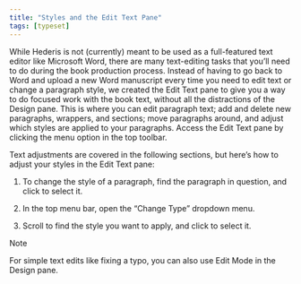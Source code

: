 ```yaml
---
title: "Styles and the Edit Text Pane"
tags: [typeset]
---
```

 
<html><body><section data-type="chapter" class="hsecchapter" data-hederis-type="hsecchapter" id="edit-text-mode" data-pi-attrs="id: edit-text-mode; data-tags: typeset;" role="doc-chapter" data-tags="typeset" data-author-name=" " data-book-title=" " title="Styles and the Edit Text Pane"><p class="hblkp" data-hederis-type="hblkp" id="pRm9ER0AX">While Hederis is not (currently) meant to be used as a full-featured text editor like Microsoft Word, there are many text-editing tasks that you&#8217;ll need to do during the book production process. Instead of having to go back to Word and upload a new Word manuscript every time you need to edit text or change a paragraph style, we created the Edit Text pane to give you a way to do focused work with the book text, without all the distractions of the Design pane. This is where you can edit paragraph text; add and delete new paragraphs, wrappers, and sections; move paragraphs around, and adjust which styles are applied to your paragraphs. Access the Edit Text pane by clicking the menu option in the top toolbar.</p><p class="hblkp" data-hederis-type="hblkp" id="p8er2c8JA">Text adjustments are covered in the following sections, but here&#8217;s how to adjust your styles in the Edit Text pane:</p><ol class="hwprnumlist" data-hederis-type="hwprnumlist" id="pTE74zaKg"><li class="hblkoli" data-hederis-type="hblkoli" id="libUowMwBH"><p class="hblkoli" data-hederis-type="hblklip" id="pdOE42DOd">To change the style of a paragraph, find the paragraph in question, and click to select it.</p></li><li class="hblkoli" data-hederis-type="hblkoli" id="lixC8GJmAD"><p class="hblkoli" data-hederis-type="hblklip" id="plUMuqzCG">In the top menu bar, open the &#8220;Change Type&#8221; dropdown menu.</p></li><li class="hblkoli" data-hederis-type="hblkoli" id="lipR7SDEWL"><p class="hblkoli" data-hederis-type="hblklip" id="pQEJ9qb6s">Scroll to find the style you want to apply, and click to select it.</p></li></ol><aside class="hwprbox box" data-hederis-type="hwprbox" id="pmHz1gOou" data-type="sidebar"><p class="hblktype" data-hederis-type="hblktype" id="pSQZYWTFh">Note</p><p class="hblkp" data-hederis-type="hblkp" id="pM4ynla2y">For simple text edits like fixing a typo, you can also use Edit Mode in the Design pane.</p></aside></section></body></html>
